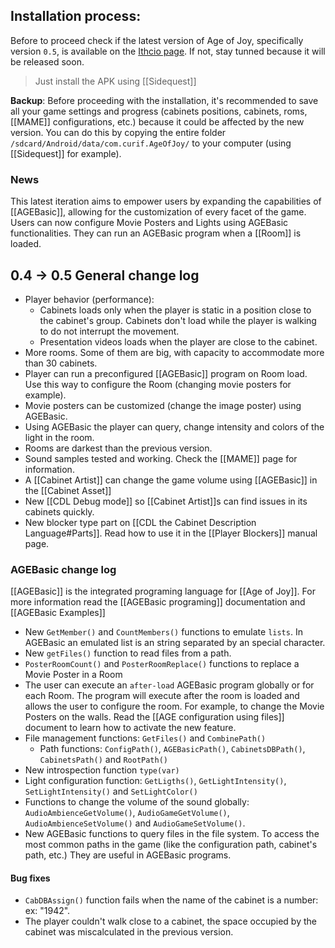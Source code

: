 ## Installation process:

Before to proceed check if the latest version of Age of Joy, specifically version `0.5`, is available on the [Ithcio page](https://curifab.itch.io/age-of-joy). If not, stay tunned because it will be released soon.

> Just install the APK using [[Sidequest]]

**Backup**: Before proceeding with the installation, it's recommended to save all your game settings and progress (cabinets positions, cabinets, roms, [[MAME]] configurations, etc.) because it could be affected by the new version. You can do this by copying the entire folder `/sdcard/Android/data/com.curif.AgeOfJoy/` to your computer (using [[Sidequest]] for example). 

### News

This latest iteration aims to empower users by expanding the capabilities of [[AGEBasic]], allowing for the customization of every facet of the game. Users can now configure Movie Posters and Lights using AGEBasic functionalities. They can run an AGEBasic program when a [[Room]] is loaded. 
## 0.4 -> 0.5 General change log

- Player behavior (performance):
	- Cabinets loads only when the player is static in a position close to the cabinet's group. Cabinets don't load while the player is walking to do not interrupt the movement.
	- Presentation videos loads when the player are close to the cabinet.
- More rooms. Some of them are big, with capacity to accommodate more than 30 cabinets.
- Player can run a preconfigured [[AGEBasic]] program on Room load. Use this way to configure the Room (changing movie posters for example).
- Movie posters can be customized (change the image poster) using AGEBasic.
- Using AGEBasic the player can query, change intensity and colors of the light in the room.
- Rooms are darkest than the previous version.
- Sound samples tested and working. Check the [[MAME]] page for information.
- A [[Cabinet Artist]] can change the game volume using [[AGEBasic]] in the [[Cabinet Asset]]
- New [[CDL Debug mode]] so [[Cabinet Artist]]s can find issues in its cabinets quickly.
- New blocker type part on [[CDL the Cabinet Description Language#Parts]]. Read how to use it in the [[Player Blockers]] manual page.

### AGEBasic change log

[[AGEBasic]] is the integrated programing language for [[Age of Joy]]. For more information read the [[AGEBasic programing]] documentation and [[AGEBasic Examples]]

- New `GetMember()` and `CountMembers()` functions to emulate `lists`. In AGEBasic an emulated list is an string separated by an special character.
- New `getFiles()` function to read files from a path.
- `PosterRoomCount()` and `PosterRoomReplace()` functions to replace a Movie Poster in a Room
- The user can execute an `after-load` AGEBasic program globally or for each Room. The program will execute after the room is loaded and allows the user to configure the room. For example, to change the Movie Posters on the walls. Read the [[AGE configuration using files]] document to learn how to activate the new feature.
- File management functions: `GetFiles()` and `CombinePath()`
	- Path functions: `ConfigPath()`,  `AGEBasicPath()`, `CabinetsDBPath()`, `CabinetsPath()` and `RootPath()`
- New introspection function `type(var)`
- Light configuration function: `GetLigths()`, `GetLightIntensity()`, `SetLightIntensity()` and `SetLightColor()`
- Functions to change the volume of the sound globally: `AudioAmbienceGetVolume()`, `AudioGameGetVolume()`, `AudioAmbienceSetVolume()` and `AudioGameSetVolume()`.
- New AGEBasic functions to query files in the file system. To access the most common paths in the game (like the configuration path, cabinet's path, etc.) They are useful in AGEBasic programs.
#### Bug fixes

- `CabDBAssign()` function fails when the name of the cabinet is a number: ex: "1942".
- The player couldn't walk close to a cabinet, the space occupied by the cabinet was miscalculated in the previous version.
